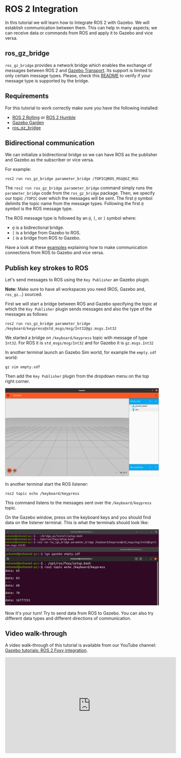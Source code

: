 # ROS 2 Integration

In this tutorial we will learn how to Integrate ROS 2 with Gazebo. We will establish
communication between them. This can help in many aspects; we can receive data or commands
from ROS and apply it to Gazebo and vice versa.

## ros_gz_bridge

`ros_gz_bridge` provides a network bridge which enables the exchange of messages between ROS 2 and [Gazebo Transport](https://github.com/gazebosim/gz-transport). Its support is limited to only certain message types. Please, check this [README](https://github.com/gazebosim/ros_gz/blob/ros2/ros_gz_bridge/README.md) to verify if your message type is supported by the bridge.

## Requirements

For this tutorial to work correctly make sure you have the following installed:

* [ROS 2 Rolling](https://docs.ros.org/en/rolling/Installation.html) or [ROS 2 Humble](https://docs.ros.org/en/humble/Installation.html)
* [Gazebo Garden](https://gazebosim.org/docs/garden)
* [ros_gz_bridge](https://github.com/gazebosim/ros_ign/tree/ros2#from-source)

## Bidirectional communication

We can initialize a bidirectional bridge so we can have ROS as the publisher and Gazebo as the subscriber or vice versa.

For example:

```
ros2 run ros_gz_bridge parameter_bridge /TOPIC@ROS_MSG@GZ_MSG
```

The `ros2 run ros_gz_bridge parameter_bridge` command simply runs the `parameter_bridge` code from the `ros_gz_bridge` package. Then, we specify our topic `/TOPIC` over which the messages will be sent. The first `@` symbol delimits the topic name from the message types. Following the first `@` symbol is the ROS message type.

The ROS message type is followed by an `@`, `[`, or `]` symbol where:

* `@`  is a bidirectional bridge.
* `[`  is a bridge from Gazebo to ROS.
* `]`  is a bridge from ROS to Gazebo.

Have a look at these [examples]( https://github.com/gazebosim/ros_gz/blob/ros2/ros_gz_bridge/README.md#example-1a-gazebo-transport-talker-and-ros-2-listener)
explaining how to make communication connections from ROS to Gazebo and vice versa.

## Publish key strokes to ROS

Let's send messages to ROS using the `Key Publisher` an Gazebo plugin.

**Note:** Make sure to have all workspaces you need (ROS, Gazebo and, `ros_gz`...) sourced.


First we will start a bridge between ROS and Gazebo specifying the topic
at which the `Key Publisher` plugin sends messages and also the type
of the messages as follows:

```
ros2 run ros_gz_bridge parameter_bridge /keyboard/keypress@std_msgs/msg/Int32@gz.msgs.Int32
```

We started a bridge on `/keyboard/keypress` topic with message of type `Int32`.
For ROS it is `std_msgs/msg/Int32` and for Gazebo it is `gz.msgs.Int32`

In another terminal launch an Gazebo Sim world, for example the `empty.sdf` world:

```
gz sim empty.sdf
```

Then add the `Key Publisher` plugin from the dropdown menu on the top right corner.

![empty_world_with_KeyPublisher](tutorials/ros2_integration/empty_world.png)

In another terminal start the ROS listener:

```
ros2 topic echo /keyboard/keypress
```

This command listens to the messages sent over the `/keyboard/keypress` topic.

On the Gazebo window, press on the keyboard keys and you should
find data on the listener terminal. This is what the terminals should look like:

![exchange_messages](tutorials/ros2_integration/ros_ign.png)

Now it's your turn! Try to send data from ROS to Gazebo. You can also try different data types and different directions of communication.

## Video walk-through

A video walk-through of this tutorial is available from our YouTube channel: [Gazebo tutorials: ROS 2 Foxy integration](https://youtu.be/IpZTNyTp9t8).

<iframe width="560" height="315" src="https://www.youtube.com/embed/IpZTNyTp9t8" frameborder="0" allow="accelerometer; autoplay; encrypted-media; gyroscope; picture-in-picture" allowfullscreen></iframe>
